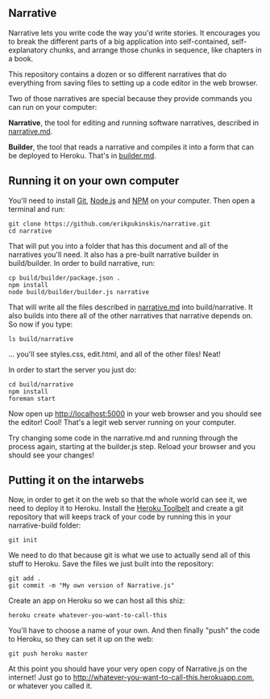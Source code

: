 Narrative
---------

Narrative lets you write code the way you'd write stories. It encourages you to break the different parts of a big application into self-contained, self-explanatory chunks, and arrange those chunks in sequence, like chapters in a book.

This repository contains a dozen or so different narratives that do everything from saving files to setting up a code editor in the web browser.

Two of those narratives are special because they provide commands you can run on your computer:

**Narrative**, the tool for editing and running software narratives, described in [narrative.md](narrative.md).

**Builder**, the tool that reads a narrative and compiles it into a form that can be deployed to Heroku. That's in [builder.md](builder.md).

Running it on your own computer
-------------------------------

You'll need to install [Git](http://git-scm.com/downloads), [Node.js](http://nodejs.org/) and [NPM](https://www.npmjs.org/) on your computer. Then open a terminal and run:

    git clone https://github.com/erikpukinskis/narrative.git
    cd narrative

That will put you into a folder that has this document and all of the narratives you'll need. It also has a pre-built narrative builder in build/builder. In order to build narrative, run:

    cp build/builder/package.json .
    npm install
    node build/builder/builder.js narrative

That will write all the files described in [narrative.md](narrative.md) into build/narrative. It also builds into there all of the other narratives that narrative depends on. So now if you type:

    ls build/narrative

... you'll see styles.css, edit.html, and all of the other files! Neat! 

In order to start the server you just do:

    cd build/narrative
    npm install
    foreman start

Now open up [http://localhost:5000](http://localhost:5000) in your web browser and you should see the editor! Cool! That's a legit web server running on your computer.

Try changing some code in the narrative.md and running through the process again, starting at the builder.js step. Reload your browser and you should see your changes!

Putting it on the intarwebs
---------------------------

Now, in order to get it on the web so that the whole world can see it, we need to deploy it to Heroku. Install the [Heroku Toolbelt](https://toolbelt.heroku.com/) and create a git repository that will keeps track of your code by running this in your narrative-build folder:

    git init

We need to do that because git is what we use to actually send all of this stuff to Heroku. Save the files we just built into the repository:

    git add .
    git commit -m "My own version of Narrative.js"

Create an app on Heroku so we can host all this shiz:

    heroku create whatever-you-want-to-call-this

You'll have to choose a name of your own. And then finally "push" the code to Heroku, so they can set it up on the web:

    git push heroku master
    
At this point you should have your very open copy of Narrative.js on the internet! Just go to <http://whatever-you-want-to-call-this.herokuapp.com>, or whatever you called it.